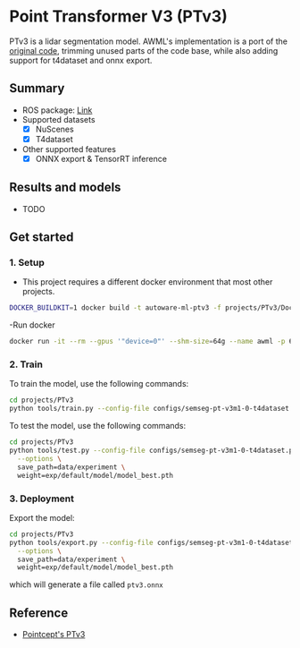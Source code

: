 # Point Transformer V3 (PTv3)

PTv3 is a lidar segmentation model.
AWML's implementation is a port of the [original code](https://github.com/Pointcept/Pointcept), trimming unused parts of the code base, while also adding support for t4dataset and onnx export.

## Summary

- ROS package: [Link](https://github.com/autowarefoundation/autoware_universe/pull/10600)
- Supported datasets
  - [x] NuScenes
  - [x] T4dataset
- Other supported features
  - [x] ONNX export & TensorRT inference

## Results and models

- TODO


## Get started
### 1. Setup

- This project requires a different docker environment that most other projects.

```sh
DOCKER_BUILDKIT=1 docker build -t autoware-ml-ptv3 -f projects/PTv3/Dockerfile . --progress=plain
```

-Run docker

```sh
docker run -it --rm --gpus '"device=0"' --shm-size=64g --name awml -p 6006:6006 -v $PWD/:/workspace -v $PWD/data:/workspace/data autoware-ml-ptv3
```

### 2. Train

To train the model, use the following commands:

```sh
cd projects/PTv3
python tools/train.py --config-file configs/semseg-pt-v3m1-0-t4dataset.py --num-gpus 1
```

To test the model, use the following commands:

```sh
cd projects/PTv3
python tools/test.py --config-file configs/semseg-pt-v3m1-0-t4dataset.py --num-gpus 1 \
  --options \
  save_path=data/experiment \
  weight=exp/default/model/model_best.pth
```

### 3. Deployment

Export the model:

```sh
cd projects/PTv3
python tools/export.py --config-file configs/semseg-pt-v3m1-0-t4dataset.py --num-gpus 1 \
  --options \
  save_path=data/experiment \
  weight=exp/default/model/model_best.pth
```

which will generate a file called `ptv3.onnx`

## Reference

- [Pointcept's PTv3](https://github.com/Pointcept/Pointcept)

